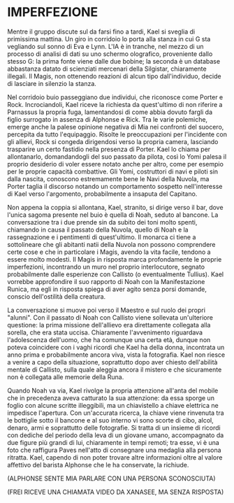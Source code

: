 # IMPERFEZIONE

Mentre il gruppo discute sul da farsi fino a tardi, Kael si sveglia di primissima mattina.
Un giro in corridoio lo porta alla stanza in cui G sta vegliando sul sonno di Eva e Lynn. L'IA è in tranche, nel mezzo di un processo di analisi di dati su uno schermo olografico, proveniente dallo stesso G: la prima fonte viene dalle due bobine; la seconda è un database abbastanza datato di scienziati mercenari della Silgistar, chiaramente illegali. Il Magis, non ottenendo reazioni di alcun tipo dall'individuo, decide di lasciare in silenzio la stanza.

Nel corridoio buio passeggiano due individui, che riconosce come Porter e Rock. Incrociandoli, Kael riceve la richiesta da quest'ultimo di non riferire a Parnassus la propria fuga, lamentandosi di come abbia dovuto fargli da figlio surrogato in assenza di Alphonse e Rick. Tra le varie polemiche, emerge anche la palese opinione negativa di Mia nei confronti del suocero, percepita da tutto l'equipaggio. Risolte le preoccupazioni per l'incidente con gli allievi, Rock si congeda dirigendosi verso la propria camera, lasciando trasparire un certo fastidio nella presenza di Porter. Kael lo chiama per allontanarlo, domandandogli del suo passato da pilota, così lo Yomi palesa il proprio desiderio di voler essere notato anche per altro, come per esempio per le proprie capacità combattive. Gli Yomi, costruttori di navi e piloti sin dalla nascita, conoscono estremamente bene le Navi della Nuvola, ma Porter taglia il discorso notando un comportamento sospetto nell'interesse di Kael verso l'argomento, probabilmente a insaputa del Capitano.

Non appena la coppia si allontana, Kael, stranito, si dirige verso il bar, dove l'unica sagoma presente nel buio è quella di Noah, seduto al bancone. La conversazione tra i due prende sin da subito dei toni molto spenti, chiamando in causa il passato della Nuvola, quello di Noah e la rassegnazione e i pentimenti di quest'ultimo. Il monarca ci tiene a sottolineare che gli abitanti natii della Nuvola non possono comprendere certe cose e che in particolare i Magis, avendo la vita facile, tendono a essere molto modesti. Il Magis in risposta marca profondamente le proprie imperfezioni, incontrando un muro nel proprio interlocutore, segnato probabilmente dalle esperienze con Callisto (o eventualmente Tullius).
Kael vorrebbe approfondire il suo rapporto di Noah con la Manifestazione Runica, ma egli in risposta spiega di aver agito senza porsi domande, conscio dell'ostilità della creatura.

La conversazione si muove poi verso il Maestro e sul ruolo dei propri "alunni". Con il passato di Noah con Callisto viene sollevata un'ulteriore questione: la prima missione dell'allievo era direttamente collegata alla sorella, che era stata uccisa. Chiaramente l'avvenimento riguardava l'adolescenza dell'uomo, che ha comunque una certa età, dunque non poteva coincidere con i vaghi ricordi che Kael ha della donna, incontrata un anno prima e probabilmente ancora viva, vista la fotografia. Kael non riesce a venire a capo della situazione, soprattutto dopo aver chiesto dell'abilità mentale di Callisto, sulla quale aleggia ancora il mistero e che sicuramente non è collegata alle memorie della Runa.

Quando Noah va via, Kael rivolge la propria attenzione all'anta del mobile che in precedenza aveva catturato la sua attenzione: da essa sporge un foglio con alcune scritte illeggibili, ma un chiavistello a chiave elettrica ne impedisce l'apertura. Con un'accurata ricerca, la chiave viene rinvenuta tra le bottiglie sotto il bancone e al suo interno vi sono scorte di cibo, alcol, denaro, armi e soprattutto delle fotografie. Si tratta di un insieme di ricordi con dediche del periodo della leva di un giovane umano, accompagnato da due figure più grandi di lui, chiaramente in tempi remoti; tra esse, vi è una foto che raffigura Paves nell'atto di consegnare una medaglia alla persona ritratta. Kael, capendo di non poter trovare altre informazioni oltre al valore affettivo del barista Alphonse che le ha conservate, la richiude.

(ALPHONSE SENTE MIA PARLARE CON UNA PERSONA SCONOSCIUTA)

(FREI RICEVE UNA CHIAMATA VIDEO DA XANASEE, MA SENZA RISPOSTA)
